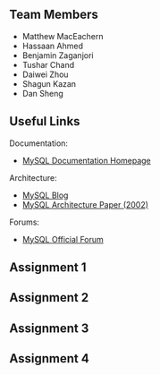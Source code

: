 ## Team Members

- Matthew MacEachern 
- Hassaan Ahmed 
- Benjamin Zaganjori 
- Tushar Chand 
- Daiwei Zhou 
- Shagun Kazan 
- Dan Sheng 

## Useful Links
Documentation:
- [MySQL Documentation Homepage](https://dev.mysql.com/doc/)

Architecture:
- [MySQL Blog](http://mysqladvice.blogspot.ca/2013/12/mysql-architecture.html)
- [MySQL Architecture Paper (2002)](https://s2.smu.edu/~rkotamarti/mysql.pdf)

Forums:
- [MySQL Official Forum](https://forums.mysql.com/)


## Assignment 1

## Assignment 2

## Assignment 3

## Assignment 4
